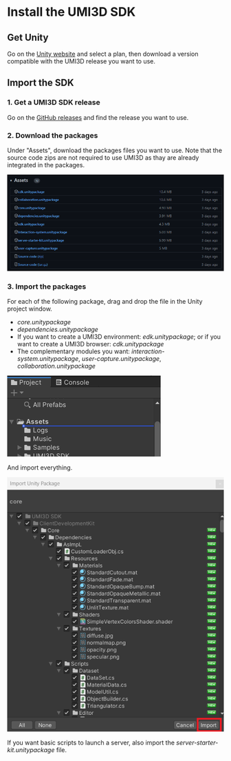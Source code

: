 # Install the UMI3D SDK

## Get Unity

Go on the [Unity website](https://store.unity.com/) and select a plan, then download a version compatible with the UMI3D release you want to use.

## Import the SDK

### 1. Get a UMI3D SDK release

Go on the [GitHub releases](https://github.com/UMI3D/UMI3D-SDK/releases) and find the release you want to use.

### 2. Download the packages

Under "Assets", download the packages files you want to use.
Note that the source code zips are not required to use UMI3D as thay are already integrated in the packages.

![image.png](/img/get-release-sdk.png)

### 3. Import the packages

For each of the following package, drag and drop the file in the Unity project window.

- _core.unitypackage_
- _dependencies.unitypackage_
- If you want to create a UMI3D environment: _edk.unitypackage_; or if you want to create a UMI3D browser: _cdk.unitypackage_
- The complementary modules you want: _interaction-system.unitypackage_, _user-capture.unitypackage_, _collaboration.unitypackage_

![image.png](/img/import-packages.png)

And import everything.

![image.png](/img/import-packages-2.png)

If you want basic scripts to launch a server, also import the _server-starter-kit.unitypackage_ file.
